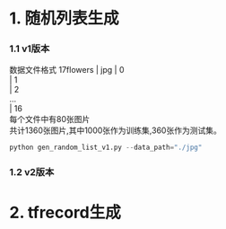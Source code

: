 # 1. 随机列表生成
### 1.1 v1版本
数据文件格式
17flowers | jpg | 0  
                | 1  
                | 2  
                ...  
                | 16  
每个文件中有80张图片  
共计1360张图片,其中1000张作为训练集,360张作为测试集。  
```python
python gen_random_list_v1.py --data_path="./jpg"
```
### 1.2 v2版本



# 2. tfrecord生成
